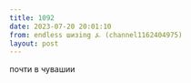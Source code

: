 ```yaml
---
title: 1092
date: 2023-07-20 20:01:10
from: endless шизing ⍼ (channel1162404975)
layout: post
---
```


почти в чувашии

